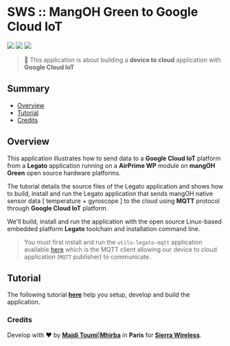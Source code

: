 # SWS :: MangOH Green to Google Cloud IoT

[![](https://img.shields.io/badge/legato-17.06-blue.svg)](http://legato.io/) [![](https://img.shields.io/badge/mangoh-green-green.svg)](http://mangoh.io/)
[![](https://img.shields.io/badge/module-WP8548-lightgrey.svg)](https://source.sierrawireless.com/devices/wp-series/wp8548/)

> :book: This application is about building a **device to cloud** application with **Google Cloud IoT**

## <a name='TOC'>Summary</a>

- [Overview](#overview)
- [Tutorial](#tutorial)
- [Credits](#credits)

## <a name='note'>Overview</a>

This application illustrates how to send data to a **Google Cloud IoT** platform from a **Legato**
application running on a **AirPrime WP** module on **mangOH Green** open source
hardware platforms.<br />

The tutorial details the source files of the Legato application and shows how to build, install and
run the Legato application that sends mangOH native sensor data [ temperature + gyroscope ] to
the cloud using **MQTT** protocol through **Google Cloud IoT** platform.<br />

We'll build, install and run the application with the open source Linux-based embedded platform
**Legato** toolchain and installation command line.

> You must first install and run the `utils-legato-mqtt` application available
[here](https://github.com/startwithsierra/utils-legato-mqtt) which is the MQTT client
allowing our device to cloud application (`MQTT` publisher) to communicate.

## <a name='tutorial'>Tutorial</a>

The following tutorial [**here**](./mangoh-green-to-gcloud.pdf) help you setup, develop and build the application.

### Credits

Develop with :heart: by [**Majdi Toumi**](http://majditoumi.com)|[**Mhirba**](http://mhirba.com) in **Paris** for [**Sierra Wireless**](https://www.sierrawireless.com/).

[](https://www.newconstructs.com/wp-content/uploads/2014/10/sierra-wireless-inc-logo.jpg)
